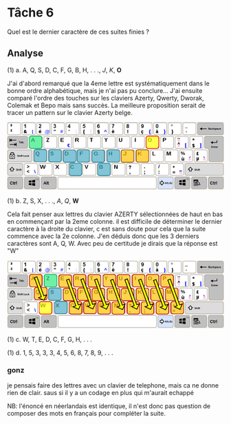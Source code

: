 # Tâche 6

Quel est le dernier caractère de ces suites finies ?

## Analyse

(1) a. A, Q, S, D, C, F, G, B, H, . . ., *J*, *K*, **O**

J'ai d'abord remarqué que la 4eme lettre est systématiquement dans le bonne ordre alphabétique, mais je n'ai pas pu conclure...
J'ai ensuite comparé l'ordre des touches sur les claviers Azerty, Qwerty, Dworak, Colemak et Bepo mais sans succès.
La meilleure proposition serait de tracer un pattern sur le clavier Azerty belge.

![Soluce](6A_Soluce.png)

(1) b. Z, S, X, . . ., *A*, *Q*, **W**

Cela fait penser aux lettres du clavier AZERTY sélectionnées de haut en bas en commençant par la 2eme colonne. il est difficile de déterminer le dernier caractère à la droite du clavier, c est sans doute pour cela que la suite commence avec la 2e colonne.
J'en déduis donc que les 3 derniers caractères sont A, Q, W. Avec peu de certitude je dirais que la réponse est "W"

![Soluce](6B_Soluce.png)

(1) c. W, T, E, D, C, F, G, H, . . .

(1) d. 1, 5, 3, 3, 3, 4, 5, 6, 8, 7, 8, 9, . . .

### gonz
je pensais faire des lettres avec un clavier de telephone, mais ca ne donne rien de clair. saus si il y a un codage en plus qui m'aurait echappé

NB: l'énoncé en néerlandais est identique, il n'est donc pas question de composer des mots en français pour compléter la suite. 
